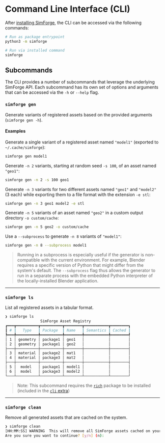 # Command Line Interface (CLI)

After [installing SimForge](../getting_started/installation.md), the CLI can be accessed via the following commands:

```bash
# Run as package entrypoint
python3 -m simforge
```

```bash
# Run via installed command
simforge
```

## Subcommands

The CLI provides a number of subcommands that leverage the underlying SimForge API. Each subcommand has its own set of options and arguments that can be accessed via the `-h` or `--help` flag.

### `simforge gen`

Generate variants of registered assets based on the provided arguments (`simforge gen -h`).

#### Examples

Generate a single variant of a registered asset named `"model1"` (exported to `~/.cache/simforge`):

```bash
simforge gen model1
```

Generate `-n 2` variants, starting at random seed `-s 100`, of an asset named `"geo1"`:

```bash
simforge gen -n 2 -s 100 geo1
```

Generate `-n 3` variants for two different assets named `"geo1"` and `"model2"` (3 each) while exporting them to a file format with the extension `-e stl`:

```bash
simforge gen -n 3 geo1 model2 -e stl
```

Generate `-n 5` variants of an asset named `"geo2"` in a custom output directory `-o custom/cache`:

```bash
simforge gen -n 5 geo2 -o custom/cache
```

Use a `--subprocess` to generate `-n 8` variants of `"model1"`:

```bash
simforge gen -n 8 --subprocess model1
```

> Running in a subprocess is especially useful if the generator is non-compatible with the current environment. For example, Blender requires a specific version of Python that might differ from the system's default. The `--subprocess` flag thus allows the generator to run in a separate process with the embedded Python interpreter of the locally-installed Blender application.

______________________________________________________________________

### `simforge ls`

List all registered assets in a tabular format.

```bash
❯ simforge ls
                SimForge Asset Registry
┏━━━┳━━━━━━━━━━┳━━━━━━━━━━┳━━━━━━━━┳━━━━━━━━━━━┳━━━━━━━━┓
┃ # ┃   Type   ┃ Package  ┃ Name   ┃ Semantics ┃ Cached ┃
┡━━━╇━━━━━━━━━━╇━━━━━━━━━━╇━━━━━━━━╇━━━━━━━━━━━╇━━━━━━━━┩
│ 1 │ geometry │ package1 │ geo1   │           │        │
│ 2 │ geometry │ package1 │ geo2   │           │        │
├───┼──────────┼──────────┼────────┼───────────┼────────┤
│ 3 │ material │ package2 │ mat1   │           │        │
│ 4 │ material │ package3 │ mat2   │           │        │
├───┼──────────┼──────────┼────────┼───────────┼────────┤
│ 5 │  model   │ package1 │ model1 │           │        │
│ 6 │  model   │ package3 │ model2 │           │        │
└───┴──────────┴──────────┴────────┴───────────┴────────┘
```

> Note: This subcommand requires the [`rich`](https://rich.readthedocs.io) package to be installed (included in the [`cli` extra](../getting_started/installation.md#extras))

______________________________________________________________________

### `simforge clean`

Remove all generated assets that are cached on the system.

```bash
❯ simforge clean
[HH:MM:SS] WARNING  This will remove all SimForge assets cached on your system under /home/USER/.cache/simforge (X.YZ GB)
Are you sure you want to continue? [y/n] (n):
```
